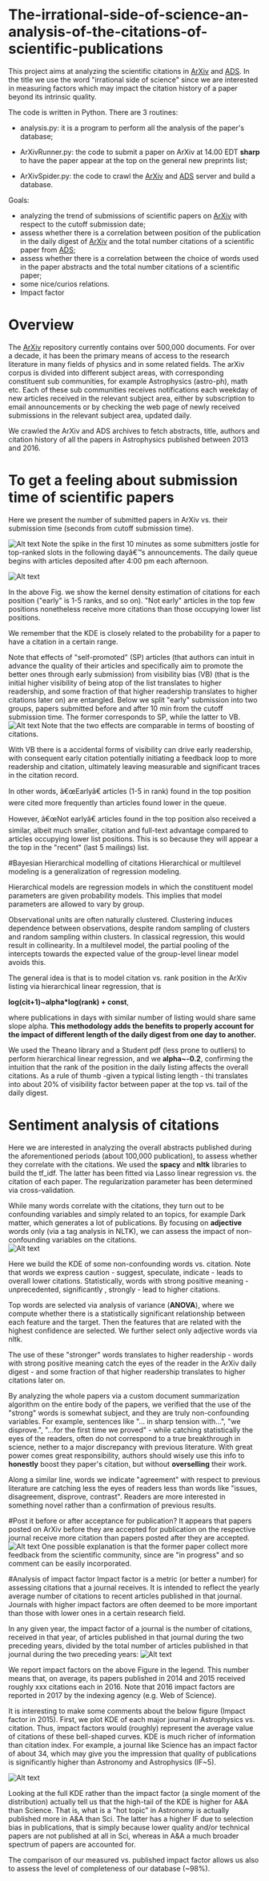 # The-irrational-side-of-science-an-analysis-of-the-citations-of-scientific-publications


This project aims at analyzing the scientific citations in [ArXiv](https://arxiv.org) and [ADS](http://adsabs.harvard.edu/abstract_service.html). In the title we use the word "irrational side of science" since we are interested in measuring factors which may impact the citation history of a paper beyond its intrinsic quality.

The code is written in Python. There are 3 routines:

* analysis.py: it is a program to perform all the analysis of the paper's database;

* ArXivRunner.py: the code to submit a paper on ArXiv at 14.00 EDT **sharp** to have the paper appear at the top on the general new preprints list;

* ArXivSpider.py: the code to crawl the [ArXiv](https://arxiv.org) and [ADS](http://adsabs.harvard.edu/abstract_service.html) server and build a database.

Goals:
* analyzing the trend of submissions of scientific papers on [ArXiv](https://arxiv.org) with respect to the cutoff submission date;
* assess whether there is a correlation between position of the publication in the daily digest of [ArXiv](https://arxiv.org) and the total number citations of a scientific paper from [ADS](http://adsabs.harvard.edu/abstract_service.html);
* assess whether there is a correlation between the choice of words used in the paper abstracts and the total number citations of a scientific paper;
* some nice/curios relations.
* Impact factor


# Overview
The [ArXiv](https://arxiv.org) repository currently contains over 500,000 documents. For over a decade, it
has been the primary means of access to the research literature in many fields of physics and
in some related fields. The arXiv corpus is divided
into different subject areas, with corresponding constituent sub communities, for example Astrophysics (astro-ph), math etc. Each of these
sub communities receives notifications each weekday of new articles received in the relevant
subject area, either by subscription to email announcements or by checking the web page
of newly received submissions in the relevant subject area, updated daily.

We crawled the ArXiv and ADS archives to fetch abstracts, title, authors and citation history of all the papers in Astrophysics published between 2013 and 2016.

 
# To get a feeling about submission time of scientific papers

Here we present the number of submitted papers in ArXiv vs. their submission time (seconds from cutoff submission time).

![Alt text](figs/fig.png)
Note the spike in the first 10 minutes as some submitters jostle for top-ranked slots in the following dayâ€™s announcements. The daily queue begins with articles deposited after 4:00 pm each afternoon.


![Alt text](figs/fig2.png)

In the above Fig. we show the kernel density estimation of citations for each position ("early" is 1-5 ranks, and so on). "Not early" articles in the top few positions nonetheless receive more citations than those occupying lower list positions. 

We remember that the KDE is closely related to the probability for a paper to have a citation in a certain range. 

Note that effects of "self-promoted" (SP) articles (that authors can intuit in advance the quality of their articles and specifically aim to promote the better ones through early submission) from visibility bias (VB) (that is the initial higher visibility of being atop of the list translates to higher readership, and some fraction of that higher readership translates to higher citations later on) are entangled. Below we split "early" submission into two groups, papers submitted before and after 10 min from the cutoff submission time. The former corresponds to SP, while the latter to VB. 
![Alt text](figs/fig6.png)
Note that the two effects are comparable in terms of boosting of citations.

With VB there is a accidental forms of visibility can drive early readership, with consequent early citation potentially initiating a feedback loop to more readership and citation, ultimately leaving measurable and significant traces in the citation record.

In other words, â€œEarlyâ€ articles (1-5 in rank) found in the top position were cited more frequently than articles found lower in the queue.


However, â€œNot earlyâ€ articles found in the top position also received a similar, albeit much smaller, citation and full-text advantage compared to articles occupying lower list positions. This is so because they will appear a the top in  the "recent" (last 5 mailings) list.


#Bayesian Hierarchical modelling of citations 
Hierarchical or multilevel modeling is a generalization of regression modeling.

Hierarchical models are regression models in which the constituent model parameters are given probability models. This implies that model parameters are allowed to vary by group.

Observational units are often naturally clustered. Clustering induces dependence between observations, despite random sampling of clusters and random sampling within clusters.  In classical regression, this would result in collinearity. In a multilevel model, the partial pooling of the intercepts towards the expected value of the group-level linear model avoids this.


The general idea is that is to model citation  vs. rank position in the ArXiv listing via hierarchical linear regression, that is 

__log(cit+1)~alpha*log(rank) + const__, 

where publications in days with similar number of listing would share same slope alpha. __This methodology adds the benefits to properly account for the impact of different length of the daily digest from one day to another.__



We used the Theano library and a Student pdf (less prone to outliers) to perform hierarchical linear regression, and we __alpha~-0.2__, confirming the intuition that the rank of the position in the daily listing affects the overall citations. As a rule of thumb -given a typical listing length - thi translates into about 20% of visibility factor between paper at the top vs. tail of the daily digest.




# Sentiment analysis of citations
Here we are interested in analyzing the overall abstracts published during the aforementioned periods (about 100,000 publication), to assess whether they correlate with the citations. We used the __spacy__ and __nltk__ libraries to build the tf_idf. The latter has been fitted via Lasso linear regression vs. the citation of each paper. The regularization parameter has been determined via cross-validation.

While many words correlate with the citations, they turn out to be confounding variables and simply related to an topics, for example Dark matter, which generates a lot of publications. By focusing on __adjective__ words only (via a tag analysis in NLTK), we can assess the impact of non-confounding variables on the citations.  
![Alt text](figs/fig3.png)

Here we build the KDE of some non-confounding words vs. citation. Note that words we express caution - suggest, speculate, indicate - leads to overall lower citations. Statistically, words with strong positive meaning - unprecedented, significantly , strongly - lead to higher citations.

Top words are selected via analysis of variance (__ANOVA__), where we compute whether there is a statistically significant relationship
between each feature and the target. Then the features that are related with the
highest confidence are selected. We further select only adjective words via nltk.

The use of these "stronger" words translates to higher readership - words with strong positive meaning catch the eyes of the reader in the ArXiv daily digest - and some fraction of that higher readership translates to higher citations later on.

By analyzing the whole papers via a custom document summarization algorithm on the entire body of the papers, we verified that the use of the "strong" words is somewhat subject, and they are truly non-confounding variables. For example, sentences like "... in sharp tension with...", "we disprove.", "...for the first time we proved" - while catching statistically the eyes of the readers, often do not correspond to a true breakthrough in science, nether to a major discrepancy with previous literature. With great power comes great responsibility, authors should wisely use this info to __honestly__ boost they paper's citation, but without __overselling__ their work.

Along a similar line, words we indicate "agreement" with respect to previous literature are catching less the eyes of readers less than words like "issues, disagreement, disprove, contrast". Readers are more interested in something novel rather than a confirmation of previous results.

#Post it before or after acceptance for publication?
It appears that papers posted on ArXiv before they are accepted for publication on the respective journal receive more citation than papers posted after they are accepted. 
![Alt text](figs/fig5.png)
One possible explanation is that the former paper collect more feedback from the scientific community, since are "in progress" and so comment can be easily incorporated.





#Analysis of impact factor
Impact factor is a metric (or better a number) for assessing citations that a journal receives. It is intended to reflect the yearly average number of citations to recent articles published in that journal. Journals with higher impact factors are often deemed to be more important than those with lower ones in a certain research field.

In any given year, the impact factor of a journal is the number of citations, received in that year, of articles published in that journal during the two preceding years, divided by the total number of articles published in that journal during the two preceding years:
![Alt text](figs/fig4.png)


We report impact factors on the above Figure in the legend. This number means that, on average, its papers published in 2014 and 2015 received roughly xxx citations each in 2016. Note that 2016 impact factors are reported in 2017 by the indexing agency (e.g. Web of Science).

It is interesting to make some comments about the below figure (Impact factor in 2015). First, we plot KDE of each major journal in Astrophysics vs. citation. Thus, impact factors would (roughly) represent the average value of citations of these bell-shaped curves. KDE is much richer of information than citation index. For example, a journal like Science has an impact factor of about 34, which may give you the impression that quality of publications is significantly higher than Astronomy and Astrophysics (IF~5). 

![Alt text](figs/fig7.png)


Looking at the full KDE rather than the impact factor (a single moment of the distribution) actually tell us that the high-tail of the KDE is higher for A&A than Science. That is, what is a "hot topic" in Astronomy is actually published more in A&A than Sci. The latter has a higher IF due to selection bias in publications, that is simply because lower quality and/or technical papers are not published at all in Sci, whereas in A&A a much broader spectrum of papers are accounted for.  

The comparison of our measured vs. published impact factor allows us also to assess the level of completeness of our database (~98%).



